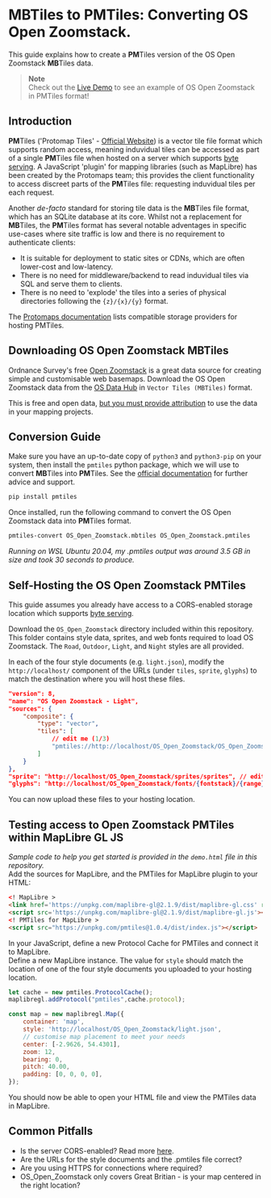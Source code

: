 # MBTiles to PMTiles: Converting OS Open Zoomstack.

This guide explains how to create a **PM**Tiles version of the OS Open Zoomstack **MB**Tiles data.

> **Note**  
> Check out the [Live Demo](https://abiddiscombe-os.github.io/zoomstack2pmtiles/) to see an example of OS Open Zoomstack in PMTiles format!

## Introduction

**PM**Tiles ('Protomap Tiles' - [Official Website](https://protomaps.com/)) is a vector tile file format which supports random access, meaning induvidual tiles can be accessed as part of a single **PM**Tiles file when hosted on a server which supports [byte serving](https://en.wikipedia.org/wiki/Byte_serving). A JavaScript 'plugin' for mapping libraries (such as MapLibre) has been created by the Protomaps team; this provides the client functionality to access discreet parts of the **PM**Tiles file: requesting induvidual tiles per each request.

Another *de-facto* standard for storing tile data is the **MB**Tiles file format, which has an SQLite database at its core. Whilst not a replacement for **MB**Tiles, the **PM**Tiles format has several notable adventages in specific use-cases where site traffic is low and there is no requirement to authenticate clients:
- It is suitable for deployment to static sites or CDNs, which are often lower-cost and low-latency.
- There is no need for middleware/backend to read induvidual tiles via SQL and serve them to clients.
- There is no need to 'explode' the tiles into a series of physical directories following the `{z}/{x}/{y}` format.

The [Protomaps documentation](https://protomaps.com/docs/pmtiles/storage-providers) lists compatible storage providers for hosting PMTiles.

## Downloading OS Open Zoomstack MBTiles
Ordnance Survey's free [Open Zoomstack](https://www.ordnancesurvey.co.uk/business-government/products/open-zoomstack) is a great data source for creating simple and customisable web basemaps. Download the OS Open Zoomstack data from the [OS Data Hub](https://osdatahub.os.uk/downloads/open/OpenZoomstack) in `Vector Tiles (MBTiles)` format.

This is free and open data, [but you must provide attribution](https://github.com/OrdnanceSurvey/os-api-branding) to use the data in your mapping projects.

## Conversion Guide
Make sure you have an up-to-date copy of `python3` and `python3-pip` on your system, then install the `pmtiles` python package, which we will use to convert **MB**Tiles into **PM**Tiles. See the [official documentation](https://protomaps.com/docs/pmtiles#pmtiles-for-python) for further advice and support.

```bash
pip install pmtiles
```

Once installed, run the following command to convert the OS Open Zoomstack data into **PM**Tiles format.  

```bash
pmtiles-convert OS_Open_Zoomstack.mbtiles OS_Open_Zoomstack.pmtiles
```

*Running on WSL Ubuntu 20.04, my .pmtiles output was around 3.5 GB in size and took 30 seconds to produce.*

## Self-Hosting the OS Open Zoomstack PMTiles
This guide assumes you already have access to a CORS-enabled storage location which supports [byte serving](https://en.wikipedia.org/wiki/Byte_serving).

Download the `OS_Open_Zoomstack` directory included within this repository. This folder contains style data, sprites, and web fonts required to load OS Zoomstack. The `Road`, `Outdoor`, `Light`, and `Night` styles are all provided.

In each of the four style documents (e.g. `light.json`), modify the `http://localhost/` component of the URLs (under `tiles`, `sprite`, `glyphs`) to match the destination where you will host these files.

```json
"version": 8,
"name": "OS Open Zoomstack - Light",
"sources": {
    "composite": {
        "type": "vector",
        "tiles": [
            // edit me (1/3)
            "pmtiles://http://localhost/OS_Open_Zoomstack/OS_Open_Zoomstack.pmtiles/{z}/{x}/{y}"
        ]
    }
},
"sprite": "http://localhost/OS_Open_Zoomstack/sprites/sprites", // edit me too (2/3)
"glyphs": "http://localhost/OS_Open_Zoomstack/fonts/{fontstack}/{range}.pbf", // and me (3/3)
```
You can now upload these files to your hosting location.

## Testing access to Open Zoomstack PMTiles within MapLibre GL JS
*Sample code to help you get started is provided in the `demo.html` file in this repository.*  
Add the sources for MapLibre, and the PMTiles for MapLibre plugin to your HTML:

```html
<! MapLibre >
<link href='https://unpkg.com/maplibre-gl@2.1.9/dist/maplibre-gl.css' rel='stylesheet' />
<script src='https://unpkg.com/maplibre-gl@2.1.9/dist/maplibre-gl.js'></script>
<! PMTiles for MapLibre >
<script src="https://unpkg.com/pmtiles@1.0.4/dist/index.js"></script>
```

In your JavaScript, define a new Protocol Cache for PMTiles and connect it to MapLibre.  
Define a new MapLibre instance. The value for `style` should match the location of one of the four style documents you uploaded to your hosting location.

```javascript
let cache = new pmtiles.ProtocolCache();
maplibregl.addProtocol("pmtiles",cache.protocol);

const map = new maplibregl.Map({
    container: 'map',
    style: 'http://localhost/OS_Open_Zoomstack/light.json',
    // customise map placement to meet your needs
    center: [-2.9626, 54.4301],
    zoom: 12,
    bearing: 0,
    pitch: 40.00,
    padding: [0, 0, 0, 0],
});
```
You should now be able to open your HTML file and view the PMTiles data in MapLibre.

## Common Pitfalls
- Is the server CORS-enabled? Read more [here](https://protomaps.com/docs/pmtiles/storage-providers).
- Are the URLs for the style documents and the .pmtiles file correct?
- Are you using HTTPS for connections where required?
- OS_Open_Zoomstack only covers Great Britian - is your map centered in the right location?
